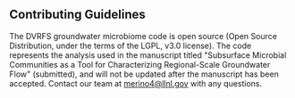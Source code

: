 ## Contributing Guidelines

The DVRFS groundwater microbiome code is open source (Open Source Distribution, under the terms of the LGPL, v3.0 license). The code represents the analysis used in the manuscript titled "Subsurface Microbial Communities as a Tool for Characterizing Regional-Scale Groundwater Flow" (submitted), and will not be updated after the manuscript has been accepted. Contact our team at merino4@llnl.gov with any questions.
